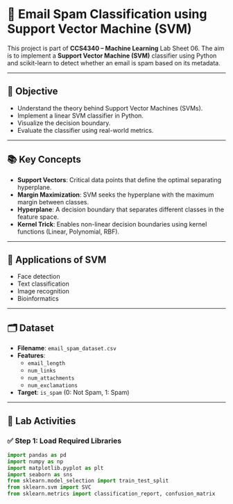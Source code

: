 # 📧 Email Spam Classification using Support Vector Machine (SVM)

This project is part of **CCS4340 – Machine Learning** Lab Sheet 06. The aim is to implement a **Support Vector Machine (SVM)** classifier using Python and scikit-learn to detect whether an email is spam based on its metadata.

---

## 🎯 Objective

- Understand the theory behind Support Vector Machines (SVMs).
- Implement a linear SVM classifier in Python.
- Visualize the decision boundary.
- Evaluate the classifier using real-world metrics.

---

## 📚 Key Concepts

- **Support Vectors**: Critical data points that define the optimal separating hyperplane.
- **Margin Maximization**: SVM seeks the hyperplane with the maximum margin between classes.
- **Hyperplane**: A decision boundary that separates different classes in the feature space.
- **Kernel Trick**: Enables non-linear decision boundaries using kernel functions (Linear, Polynomial, RBF).

---

## 🧠 Applications of SVM

- Face detection
- Text classification
- Image recognition
- Bioinformatics

---

## 🗂 Dataset

- **Filename**: `email_spam_dataset.csv`
- **Features**:
  - `email_length`
  - `num_links`
  - `num_attachments`
  - `num_exclamations`
- **Target**: `is_spam` (0: Not Spam, 1: Spam)

---

## 🧪 Lab Activities

### ✅ Step 1: Load Required Libraries
```python
import pandas as pd
import numpy as np
import matplotlib.pyplot as plt
import seaborn as sns
from sklearn.model_selection import train_test_split
from sklearn.svm import SVC
from sklearn.metrics import classification_report, confusion_matrix
